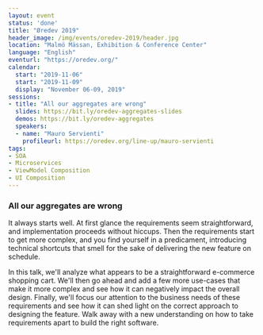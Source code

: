 ```yaml
---
layout: event
status: 'done'
title: "Øredev 2019"
header_image: /img/events/oredev-2019/header.jpg
location: "Malmö Mässan, Exhibition & Conference Center"
language: "English"
eventurl: "https://oredev.org/"
calendar:
  start: "2019-11-06"
  start: "2019-11-09"
  display: "November 06-09, 2019"
sessions:
- title: "All our aggregates are wrong"
  slides: https://bit.ly/oredev-aggregates-slides
  demos: https://bit.ly/oredev-aggregates
  speakers:
  - name: "Mauro Servienti"
    profileurl: https://oredev.org/line-up/mauro-servienti
tags:
- SOA
- Microservices
- ViewModel Composition
- UI Composition
---
```


### All our aggregates are wrong

It always starts well. At first glance the requirements seem straightforward, and implementation proceeds without hiccups. Then the requirements start to get more complex, and you find yourself in a predicament, introducing technical shortcuts that smell for the sake of delivering the new feature on schedule.

In this talk, we'll analyze what appears to be a straightforward e-commerce shopping cart. We'll then go ahead and add a few more use-cases that make it more complex and see how it can negatively impact the overall design. Finally, we'll focus our attention to the business needs of these requirements and see how it can shed light on the correct approach to designing the feature. Walk away with a new understanding on how to take requirements apart to build the right software.
